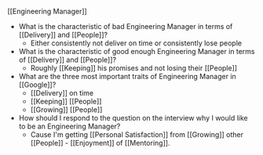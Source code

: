 [[Engineering Manager]]
- What is the characteristic of bad Engineering Manager in terms of [[Delivery]] and [[People]]?
	- Either consistently not deliver on time or consistently lose people
- What is the characteristic of good enough Engineering Manager in terms of [[Delivery]] and [[People]]?
	- Roughly [[Keeping]] his promises and not losing their [[People]]
- What are the three most important traits of Engineering Manager in [[Google]]?
	- [[Delivery]] on time
	- [[Keeping]] [[People]]
	- [[Growing]] [[People]]
- How should I respond to the question on the interview why I would like to be an Engineering Manager?
	- Cause I'm getting [[Personal Satisfaction]] from [[Growing]] other [[People]] - [[Enjoyment]] of [[Mentoring]].